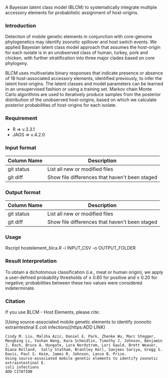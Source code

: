 A  Bayesian latent class model (BLCM) to systematically integrate multiple accessory elements for probabilistic assignment of host-origins.

### Introduction
 
Detection of mobile genetic elements in conjunction with core-genome phylogenetics may identify zoonotic spillover and host switch events. We applied Bayesian latent class model approach that assumes the host-origin for each isolate is in an unobserved class of human, turkey, pork and chicken, with further stratification into three major clades based on core phylogeny. 

BLCM uses multivariate binary responses that indicate presence or absence of 18 host-associated accessory elements, identified previously, to infer the latent host-origins. The latent classes and model parameters can be learned in an unsupervised fashion or using a training set. Markov chain Monte Carlo algorithms are used to iteratively produce samples from the posterior distribution of the unobserved host-origins, based on which we calculate posterior probabilities of host-origins for each isolate.

### Requirement
- R => v.3.3.1
- JAGS => v.4.2.0

### Input format
| Column Name | Description |
| --- | --- |
| git status | List all new or modified files |
| git diff | Show file differences that haven't been staged |
### Output format
|  Column Name | Description |
| --- | --- |
| git status | List all new or modified files |
| git diff | Show file differences that haven't been staged |
 
### Usage

Rscript hostelement_blca.R -i INPUT_CSV -o OUTPUT_FOLDER

### Result Interpretation
To obtain a dichotomous classification (i.e., meat or human origin), we apply a user-defined probability thresholds of ≥ 0.80 for positive and ≤ 0.20 for negative; probabilities between these two values were considered indeterminate. 

### Citation
If you use BLCM - Host Elements, please cite:

[Using source-associated mobile genetic elements to identify zoonotic extraintestinal E.coli infections](https:ADD LINK)

```
Cindy M. Liu, Maliha Aziz, Daniel E. Park, Zhenke Wu, Marc Stegger, Mengbing Li, Yashan Wang, Kara Schmidlin, Timothy J. Johnson, Benjamin J. Koch, Bruce A. Hungate, Lora Nordstrom, Lori Gauld, Brett Weaver, Diana Rolland,  Sally Statham, Brantley Hall, Sanjeev Sariya, Gregg S. Davis, Paul S. Keim, James R. Johnson, Lance B. Price.
Using source-associated mobile genetic elements to identify zoonotic extraintestinal E.
coli infections
ADD CITATION
```

